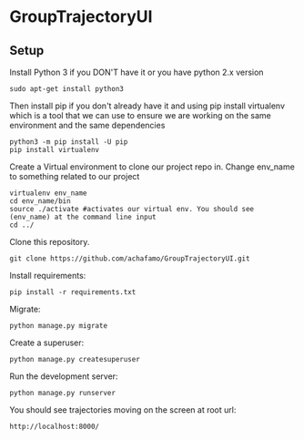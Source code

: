 # GroupTrajectoryUI

## Setup
Install Python 3 if you DON'T have it or you have python 2.x version 
    
    sudo apt-get install python3

Then install pip if you don't already have it and using pip install virtualenv which is a tool that we can use to ensure we
are working on the same environment and the same dependencies

    python3 -m pip install -U pip    
    pip install virtualenv

Create a Virtual environment to clone our project repo in. Change env_name to something related to our project 

    virtualenv env_name
    cd env_name/bin
    source ./activate #activates our virtual env. You should see (env_name) at the command line input
    cd ../ 
    
Clone this repository.
    
    git clone https://github.com/achafamo/GroupTrajectoryUI.git

Install requirements:

    pip install -r requirements.txt


Migrate:

    python manage.py migrate


Create a superuser:

    python manage.py createsuperuser

Run the development server:

    python manage.py runserver

You should see trajectories moving on the screen at root url:

    http://localhost:8000/
